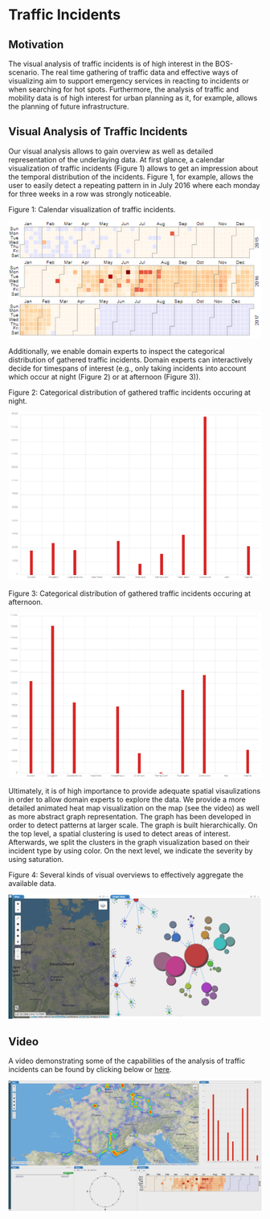 # Traffic Incidents

## Motivation

The visual analysis of traffic incidents is of high interest in the BOS-scenario. The real time gathering of traffic data and effective ways of visualizing aim to support emergency services in reacting to incidents or when searching for hot spots. Furthermore, the analysis of traffic and mobility data is of high interest for urban planning as it, for example, allows the planning of future infrastructure.  

## Visual Analysis of Traffic Incidents 

Our visual analysis allows to gain overview as well as detailed representation of the underlaying data. At first glance, a calendar visualization of traffic incidents (Figure 1) allows to get an impression about the temporal distribution of the incidents. Figure 1, for example, allows the user to easily detect a repeating pattern in in July 2016 where each monday for three weeks in a row was  strongly noticeable. 

Figure 1: Calendar visualization of traffic incidents.

![Calendar Visualization](traffic-incidents-figures/calendar.png)

Additionally, we enable domain experts to inspect the categorical distribution of gathered traffic incidents. Domain experts can interactively decide for timespans of interest (e.g., only taking incidents into account which occur at night (Figure 2) or at afternoon (Figure 3)). 

Figure 2: Categorical distribution of gathered traffic incidents occuring at night.

![Barchart Night](traffic-incidents-figures/barchart1.png)

Figure 3: Categorical distribution of gathered traffic incidents occuring at afternoon.

![Barchart Afternoon](traffic-incidents-figures/barchart2_12_to_18.png)

Ultimately, it is of high importance to provide adequate spatial visaulizations in order to allow domain experts to explore the data. We provide a more detailed animated heat map visualization on the map (see the video) as well as more abstract graph representation. The graph has been developed in order to detect patterns at larger scale. The graph is built hierarchically. On the top level, a spatial clustering is used to detect areas of interest. Afterwards, we split the clusters in the graph visualization based on their incident type by using color. On the next level, we indicate the severity by using saturation. 

Figure 4: Several kinds of visual overviews to effectively aggregate the available data.

![Graph and Heatmap View](traffic-incidents-figures/GraphView_detail.PNG)

## Video 

A video demonstrating some of the capabilities of the analysis of traffic incidents can be found by clicking below or [here](http://files.dbvis.de/stein/Traffic_Incidents.mp4). 

[![Visual Traffic Incident Analysis Demonstration](traffic-incidents-figures/video_thumb.png)](http://files.dbvis.de/stein/Traffic_Incidents.mp4)
